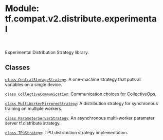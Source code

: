 <div itemscope itemtype="http://developers.google.com/ReferenceObject">
<meta itemprop="name" content="tf.compat.v2.distribute.experimental" />
<meta itemprop="path" content="Stable" />
</div>

# Module: tf.compat.v2.distribute.experimental


<table class="tfo-notebook-buttons tfo-api" align="left">
</table>



Experimental Distribution Strategy library.



## Classes

[`class CentralStorageStrategy`](../../../../tf/distribute/experimental/CentralStorageStrategy.md): A one-machine strategy that puts all variables on a single device.

[`class CollectiveCommunication`](../../../../tf/distribute/experimental/CollectiveCommunication.md): Communication choices for CollectiveOps.

[`class MultiWorkerMirroredStrategy`](../../../../tf/distribute/experimental/MultiWorkerMirroredStrategy.md): A distribution strategy for synchronous training on multiple workers.

[`class ParameterServerStrategy`](../../../../tf/distribute/experimental/ParameterServerStrategy.md): An asynchronous multi-worker parameter server tf.distribute strategy.

[`class TPUStrategy`](../../../../tf/distribute/experimental/TPUStrategy.md): TPU distribution strategy implementation.

